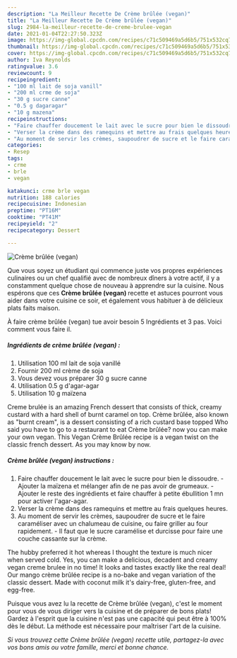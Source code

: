 ```yaml
---
description: "La Meilleur Recette De Crème brûlée (vegan)"
title: "La Meilleur Recette De Crème brûlée (vegan)"
slug: 2984-la-meilleur-recette-de-creme-brulee-vegan
date: 2021-01-04T22:27:50.323Z
image: https://img-global.cpcdn.com/recipes/c71c509469a5d6b5/751x532cq70/creme-brulee-vegan-photo-principale-de-la-recette.jpg
thumbnail: https://img-global.cpcdn.com/recipes/c71c509469a5d6b5/751x532cq70/creme-brulee-vegan-photo-principale-de-la-recette.jpg
cover: https://img-global.cpcdn.com/recipes/c71c509469a5d6b5/751x532cq70/creme-brulee-vegan-photo-principale-de-la-recette.jpg
author: Iva Reynolds
ratingvalue: 3.6
reviewcount: 9
recipeingredient:
- "100 ml lait de soja vanill"
- "200 ml crme de soja"
- "30 g sucre canne"
- "0.5 g dagaragar"
- "10 g mazena"
recipeinstructions:
- "Faire chauffer doucement le lait avec le sucre pour bien le dissoudre.  Ajouter la maïzena et mélanger afin de ne pas avoir de grumeaux.  Ajouter le reste des ingrédients et faire chauffer à petite ébullition 1 mn pour activer l&#39;agar-agar."
- "Verser la crème dans des ramequins et mettre au frais quelques heures."
- "Au moment de servir les crèmes, saupoudrer de sucre et le faire caraméliser avec un chalumeau de cuisine, ou faire griller au four rapidement. Il faut que le sucre caramélise et durcisse pour faire une couche cassante sur la crème."
categories:
- Resep
tags:
- crme
- brle
- vegan

katakunci: crme brle vegan 
nutrition: 188 calories
recipecuisine: Indonesian
preptime: "PT16M"
cooktime: "PT41M"
recipeyield: "2"
recipecategory: Dessert

---
```



![Crème brûlée (vegan)](https://img-global.cpcdn.com/recipes/c71c509469a5d6b5/751x532cq70/creme-brulee-vegan-photo-principale-de-la-recette.jpg)

Que vous soyez un étudiant qui commence juste vos propres expériences culinaires ou un chef qualifié avec de nombreux dîners à votre actif, il y a constamment quelque chose de nouveau à apprendre sur la cuisine. Nous espérons que ces <strong> Crème brûlée (vegan) </strong> recette et astuces pourront vous aider dans votre cuisine ce soir, et également vous habituer à de délicieux plats faits maison.

<!--inarticleads1-->

À faire crème brûlée (vegan) tue avoir besoin 5 Ingrédients et 3 pas. Voici comment vous faire il.

##### Ingrédients de crème brûlée (vegan) :

1. Utilisation 100 ml lait de soja vanillé
1. Fournir 200 ml crème de soja
1. Vous devez vous préparer 30 g sucre canne
1. Utilisation 0.5 g d&#39;agar-agar
1. Utilisation 10 g maïzena


Creme brulée is an amazing French dessert that consists of thick, creamy custard with a hard shell of burnt caramel on top. Crème brûlée, also known as &#34;burnt cream&#34;, is a dessert consisting of a rich custard base topped Who said you have to go to a restaurant to eat Crème brûlée? now you can make your own vegan. This Vegan Crème Brûlée recipe is a vegan twist on the classic french dessert. As you may know by now. 

<!--inarticleads2-->

##### Crème brûlée (vegan) instructions :

1. Faire chauffer doucement le lait avec le sucre pour bien le dissoudre.  - Ajouter la maïzena et mélanger afin de ne pas avoir de grumeaux.  - Ajouter le reste des ingrédients et faire chauffer à petite ébullition 1 mn pour activer l&#39;agar-agar.
1. Verser la crème dans des ramequins et mettre au frais quelques heures.
1. Au moment de servir les crèmes, saupoudrer de sucre et le faire caraméliser avec un chalumeau de cuisine, ou faire griller au four rapidement. - Il faut que le sucre caramélise et durcisse pour faire une couche cassante sur la crème.


The hubby preferred it hot whereas I thought the texture is much nicer when served cold. Yes, you can make a delicious, decadent and creamy vegan creme brulee in no time! It looks and tastes exactly like the real deal! Our mango crème brûlée recipe is a no-bake and vegan variation of the classic dessert. Made with coconut milk it&#39;s dairy-free, gluten-free, and egg-free. 

<!--inarticleads1-->

<p>
Puisque vous avez lu la recette de Crème brûlée (vegan), c'est le moment pour vous de vous diriger vers la cuisine et de préparer de bons plats! Gardez à l'esprit que la cuisine n'est pas une capacité qui peut être à 100% dès le début. La méthode est nécessaire pour maîtriser l'art de la cuisine.
</p>

<p>
<i>Si vous trouvez cette Crème brûlée (vegan) recette utile, partagez-la avec vos bons amis ou votre famille, merci et bonne chance.</i>
</p>
